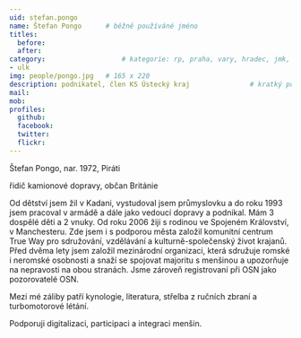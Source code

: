 ```yaml
---
uid: stefan.pongo
name: Štefan Pongo  	# běžně používáné jméno
titles:
  before: 
  after:
category:                 	# kategorie: rp, praha, vary, hradec, jmk, senat
- ulk
img: people/pongo.jpg   # 165 x 220
description: podnikatel, člen KS Ústecký kraj           	# kratký popis, max 160 znaků
mail: 
mob:	
profiles:
  github:
  facebook: 
  twitter: 
  flickr: 
---
```


Štefan Pongo, nar. 1972, Piráti

řidič kamionové dopravy, občan Británie

Od dětství jsem žil v Kadani, vystudoval jsem průmyslovku a do roku 1993 jsem pracoval v armádě a dále jako vedoucí dopravy a podnikal. 
Mám 3 dospělé děti a 2 vnuky. Od roku 2006 žiji s rodinou ve Spojeném Království, v Manchesteru. Zde jsem i s podporou města založil komunitní centrum True Way
pro sdružování, vzdělávání a kulturně-společenský život krajanů.
Před dvěma lety jsem založil mezinárodní organizaci, která sdružuje romské i neromské osobnosti a snaží se spojovat majoritu s menšinou
a upozorňuje na nepravosti na obou stranách. Jsme zároveň registrovaní při OSN jako pozorovatelé OSN.

Mezi mé záliby patří kynologie, literatura, střelba z ručních zbraní a turbomotorové létání.

Podporuji digitalizaci, participaci a integraci menšin. 



